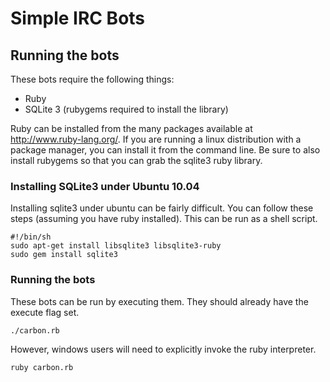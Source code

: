 Simple IRC Bots
===============

Running the bots
----------------

These bots require the following things:
- Ruby
- SQLite 3 (rubygems required to install the library)

Ruby can be installed from the many packages available at http://www.ruby-lang.org/. If you are running a linux distribution with a package manager, you can install it from the command line. Be sure to also install rubygems so that you can grab the sqlite3 ruby library.

### Installing SQLite3 under Ubuntu 10.04
Installing sqlite3 under ubuntu can be fairly difficult. You can follow these steps (assuming you have ruby installed). This can be run as a shell script.

    #!/bin/sh
    sudo apt-get install libsqlite3 libsqlite3-ruby
    sudo gem install sqlite3

### Running the bots
These bots can be run by executing them. They should already have the execute flag set.

    ./carbon.rb

However, windows users will need to explicitly invoke the ruby interpreter.

	ruby carbon.rb


